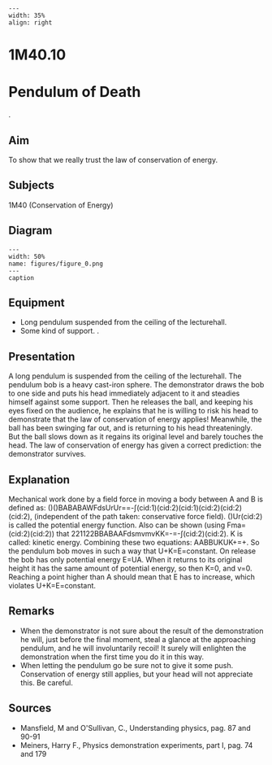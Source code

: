 
```{figure} /figures/busy.png
---
width: 35%
align: right
```
# 1M40.10 
  # Pendulum of Death 
 .   
  
## Aim   
 To show that we really trust the law of conservation of energy.    
  
## Subjects   
 1M40 (Conservation of Energy)   
  
## Diagram   
    
```{figure} figures/figure_0.png  
---  
width: 50%  
name: figures/figure_0.png  
---  
caption  
``` 
     
  
## Equipment   
 
 *  Long pendulum suspended from the ceiling of the lecturehall. 
 *  Some kind of support. .
      
  
## Presentation   
 A long pendulum is suspended from the ceiling of the lecturehall. The pendulum bob is a heavy cast-iron sphere. The demonstrator draws the bob to one side and puts his head immediately adjacent to it and steadies himself against some support. Then he releases the ball, and keeping his eyes fixed on the audience, he explains that he is willing to risk his head to demonstrate that the law of conservation of energy applies! Meanwhile, the ball has been swinging far out, and is returning to his head threateningly. But the ball slows down as it regains its original level and barely touches the head. The law of conservation of energy has given a correct prediction: the demonstrator survives.    
  
## Explanation   
 Mechanical work done by a field force in moving a body between A and B is defined as: ()()BABABAWFdsUrUr==-∫(cid:1)(cid:2)(cid:1)(cid:2)(cid:2)(cid:2), (independent of the path taken: conservative force field). ()Ur(cid:2) is called the potential energy function. Also can be shown (using Fma=(cid:2)(cid:2)) that 221122BBABAAFdsmvmvKK=-=-∫(cid:2)(cid:2). K  is called: kinetic energy. Combining these two equations: AABBUKUK+=+. So the pendulum bob moves in such a way that U+K=E=constant. On release the bob has only potential energy E=UA. When it returns to its original height it has the same amount of potential energy, so then K=0, and v=0. Reaching a point higher than A should mean that E has to increase, which violates U+K=E=constant.    
  
## Remarks   
 
 *  When the demonstrator is not sure about the result of the demonstration he will, just before the final moment, steal a glance at the approaching pendulum, and he will involuntarily recoil! It surely will enlighten the demonstration when the first time you do it in this way. 
 *  When letting the pendulum go be sure not to give it some push. Conservation of energy still applies, but your head will not appreciate this. Be careful.
   
  
## Sources   
 
 *  Mansfield, M and O'Sullivan, C., Understanding physics, pag. 87 and 90-91 
 *  Meiners, Harry F., Physics demonstration experiments, part I, pag. 74 and 179
  
